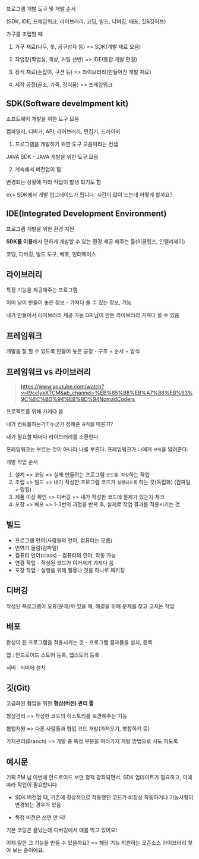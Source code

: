 프로그램 개발 도구 및 개발 순서

(SDK, IDE, 프레임워크, 라이브러리, 코딩, 빌드, 디버깅, 배포, 깃&깃허브)



가구를 조립할 때

1. 가구 재료(나무, 못, 공구상자 등) => SDK(개발 재료 모음)

2. 작업장(짝업실, 책상, 커팅 선반) => IDE(통합 개발 환경)

3. 장식 재료(손잡이, 쿠션 등) => 라이브러리(만들어진 개발 재료)
4. 제작 공정(골조, 가죽, 장식품) => 프레임워크



## SDK(Software develmpment kit)



소프트웨어 개발을 위한 도구 모음

컴파일러, 디버거, API, 라이브러리, 편집기, 드라이버



1. 프로그램을 개발하기 위한 도구 모음이라는 컨셉

JAVA SDK - JAVA 개발을 위한 도구 모음

2. 계속해서 버전업이 됨

변경되는 상황에 따라 작업이 발생 되기도 함



ex> SDK에서 개발 업그레이드가 됩니다. 시간이 많이 드는데 어떻게 할까요?



## IDE(Integrated Development Environment)

프로그램 개발을 위한 환경 지원

**SDK를 이용**해서 편하게 개발할 수 있는 환경 제공 해주는 툴(이클립스, 인텔리제이)

코딩, 디버깅, 빌드 도구, 배포, 인터페이스



## 라이브러리

특정 기능을 제공해주는 프로그램

이미 남이 만들어 놓은 정보 - 가져다 쓸 수 있는 정보, 기능

내가 만들어서 라이브러리 제공 가능 OR 남이 만든 라이브러리 가져다 쓸 수 있음



## 프레임워크

개발을 잘 할 수 있도록 만들어 놓은 공정 - 구조 + 순서 + 방식



## 프레임워크 vs 라이브러리

> https://www.youtube.com/watch?v=t9ccIykXTCM&ab_channel=%EB%85%B8%EB%A7%88%EB%93%9C%EC%BD%94%EB%8D%94NomadCoders

프로젝트를 위해 가져다 씀

내가 컨트롤하는가? 누군가 정해준 `규칙`을 따른가?

내가 필요할 때마다 라이브러리를 소환한다.

프레임워크는 부르는 것이 아니라 나를 부른다. 프레임워크가 나에게 `규칙`을 알려준다.



개발 작업 순서

1. 설계 => 코딩 => 실제 만들려는 프로그램 `코드를 작성`하는 작업
2. 조립 => 빌드 => 내가 작성한 프로그램 코드가 `실행되도록` 하는 것(독립화) (컴파일 + 링킹)
3. 제품 이상 확인 => 디버깅 => 내가 작성한 코드에 문제가 있는지 체크
4. 포장 => 배포 => 1-3번의 과정을 반복 후, 실제로 작업 결과를 적용시키는 것



## 빌드

- 프로그램 언어(사람들의 언어, 컴퓨터는 모름)
- 번역기 돌림(컴파일)
- 컴퓨터 언어(class) - 컴퓨터의 언어, 작동 가능
- 연결 작업 - 작성된 코드가 이거저거 가져다 씀
- 포장 작업 - 실행을 위해 필욯나 것을 하나로 패키징



## 디버깅

작성된 픅로그램이 오류(문제)까 있을 때, 해결을 위해 문제를 찾고 고치는 작업



## 배포

완성이 된 프로그램을 적용시키는 것 - 프로그램 결과물을 설치, 등록

앱 : 안드로이드 스토어 등록, 앱스토어 등록

서버 : 서버에 설치



## 깃(Git)

고급화된 협업을 위한 **형상(버전) 관리 툴**

형상관리 => 작성한 코드의 히스토리를 보관해주는 기능

협업지원 => 다른 사람들과 협업 코드 개발(가져오기, 병합하기 등)

가지관리(Branch) => 개발 중 특정 부분을 여러가지 개발 방법으로 시도 하도록







## 예시문

기획 PM 님 이번에 안드로이드 보안 정책 강화되면서, SDK 업데이트가 필요하고, 이에 따라 작업이 필요합니다.

- SDK 버전업 때, 기존에 정상적으로 작동했던 코드가 비정상 작동하거나 기능사항이 변경되는 경우가 있음

- 특정 버전은 쓰면 안 되!

기본 코딩은 끝났는데 디버깅에서 애를 먹고 있어요!



어제 말한 그 기능을 만들 수 있을까요? => 해당 기능 지원하는 오픈소스 라이브러리 찾아 보는 중이예요.







